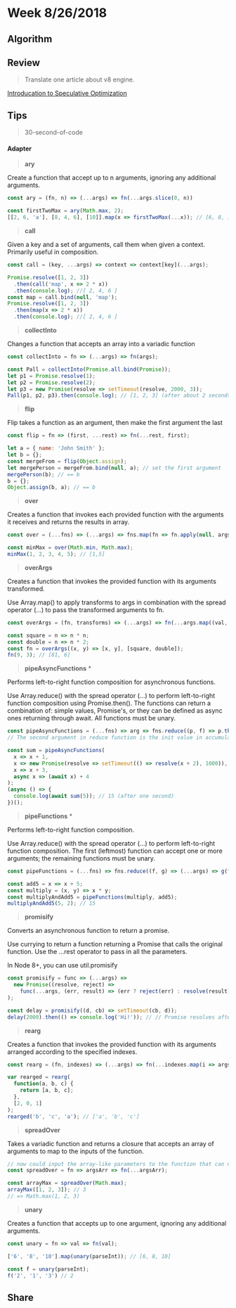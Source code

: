 # Week 8/26/2018

## Algorithm

## Review
> Translate one article about v8 engine.

[Introducation to Speculative Optimization](https://github.com/RogerZZZZZ/V8-blog/tree/master/translation/%08Introduction-to-Speculative-Optimization)

## Tips

> 30-second-of-code

#### Adapter

> **ary**

Create a function that accept up to n arguments, ignoring any additional arguments.

```javascript
const ary = (fn, n) => (...args) => fn(...args.slice(0, n))

const firstTwoMax = ary(Math.max, 2);
[[2, 6, 'a'], [8, 4, 6], [10]].map(x => firstTwoMax(...x)); // [6, 8, 10]
```

>**call**

Given a key and a set of arguments, call them when given a context. Primarily useful in composition.

```javascript
const call = (key, ...args) => context => context[key](...args);

Promise.resolve([1, 2, 3])
  .then(call('map', x => 2 * x))
  .then(console.log); //[ 2, 4, 6 ]
const map = call.bind(null, 'map');
Promise.resolve([1, 2, 3])
  .then(map(x => 2 * x))
  .then(console.log); //[ 2, 4, 6 ]
```

>**collectInto**

Changes a function that accepts an array into a variadic function

```javascript
const collectInto = fn => (...args) => fn(args);

const Pall = collectInto(Promise.all.bind(Promise));
let p1 = Promise.resolve(1);
let p2 = Promise.resolve(2);
let p3 = new Promise(resolve => setTimeout(resolve, 2000, 3));
Pall(p1, p2, p3).then(console.log); // [1, 2, 3] (after about 2 seconds)
```

>**flip**

Flip takes a function as an argument, then make the first argument the last

```javascript
const flip = fn => (first, ...rest) => fn(...rest, first);

let a = { name: 'John Smith' };
let b = {};
const mergeFrom = flip(Object.assign);
let mergePerson = mergeFrom.bind(null, a); // set the first argument
mergePerson(b); // == b
b = {};
Object.assign(b, a); // == b
```

>**over**

Creates a function that invokes each provided function with the arguments it receives and returns the results in array.

```javascript
const over = (...fns) => (...args) => fns.map(fn => fn.apply(null, args));

const minMax = over(Math.min, Math.max);
minMax(1, 2, 3, 4, 5); // [1,5]
```

>**overArgs**

Creates a function that invokes the provided function with its arguments transformed.

Use Array.map() to apply transforms to args in combination with the spread operator (...) to pass the transformed arguments to fn.

```javascript
const overArgs = (fn, transforms) => (...args) => fn(...args.map((val, i) => transforms[i](val)));

const square = n => n * n;
const double = n => n * 2;
const fn = overArgs((x, y) => [x, y], [square, double]);
fn(9, 3); // [81, 6]
```

>**pipeAsyncFunctions** *

Performs left-to-right function composition for asynchronous functions.

Use Array.reduce() with the spread operator (...) to perform left-to-right function composition using Promise.then(). The functions can return a combination of: simple values, Promise's, or they can be defined as async ones returning through await. All functions must be unary.

```javascript
const pipeAsyncFunctions = (...fns) => arg => fns.reduce((p, f) => p.then(f), Promise.resolve(arg));
// The second argument in reduce function is the init value in accumulator.

const sum = pipeAsyncFunctions(
  x => x + 1,
  x => new Promise(resolve => setTimeout(() => resolve(x + 2), 1000)),
  x => x + 3,
  async x => (await x) + 4
);
(async () => {
  console.log(await sum(5)); // 15 (after one second)
})();
```

>**pipeFunctions** *

Performs left-to-right function composition.

Use Array.reduce() with the spread operator (...) to perform left-to-right function composition. The first (leftmost) function can accept one or more arguments; the remaining functions must be unary.

```javascript
const pipeFunctions = (...fns) => fns.reduce((f, g) => (...args) => g(f(...args)));

const add5 = x => x + 5;
const multiply = (x, y) => x * y;
const multiplyAndAdd5 = pipeFunctions(multiply, add5);
multiplyAndAdd5(5, 2); // 15
```

>**promisify**

Converts an asynchronous function to return a promise.

Use currying to return a function returning a Promise that calls the original function. Use the ...rest operator to pass in all the parameters.

In Node 8+, you can use util.promisify

```javascript
const promisify = func => (...args) =>
  new Promise((resolve, reject) =>
    func(...args, (err, result) => (err ? reject(err) : resolve(result)))
);

const delay = promisify((d, cb) => setTimeout(cb, d));
delay(2000).then(() => console.log('Hi!')); // // Promise resolves after 2s
```

>**rearg**

Creates a function that invokes the provided function with its arguments arranged according to the specified indexes.

```javascript
const rearg = (fn, indexes) => (...args) => fn(...indexes.map(i => args[i]));

var rearged = rearg(
  function(a, b, c) {
    return [a, b, c];
  },
  [2, 0, 1]
);
rearged('b', 'c', 'a'); // ['a', 'b', 'c']
```

> **spreadOver**

Takes a variadic function and returns a closure that accepts an array of arguments to map to the inputs of the function.

```javascript
// now could input the array-like parameters to the function that can not accept
const spreadOver = fn => argsArr => fn(...argsArr);

const arrayMax = spreadOver(Math.max);
arrayMax([1, 2, 3]); // 3
// => Math.max(1, 2, 3)
```

> **unary**

Creates a function that accepts up to one argument, ignoring any additional arguments.

```javascript
const unary = fn => val => fn(val);

['6', '8', '10'].map(unary(parseInt)); // [6, 8, 10]

const f = unary(parseInt);
f('2', '1', '3') // 2
```

## Share